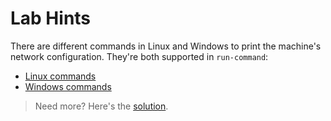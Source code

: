 # Lab Hints

There are different commands in Linux and Windows to print the machine's network configuration. They're both supported in `run-command`:

- [Linux commands](https://docs.microsoft.com/en-us/azure/virtual-machines/linux/run-command#available-commands)
- [Windows commands](https://docs.microsoft.com/en-us/azure/virtual-machines/windows/run-command#available-commands)

> Need more? Here's the [solution](solution.md).